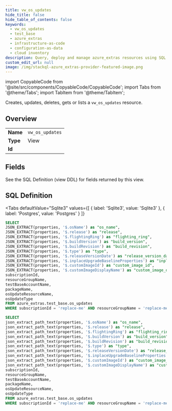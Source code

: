 ```yaml
--- 
title: vw_os_updates
hide_title: false
hide_table_of_contents: false
keywords:
  - vw_os_updates
  - test_base
  - azure_extras
  - infrastructure-as-code
  - configuration-as-data
  - cloud inventory
description: Query, deploy and manage azure_extras resources using SQL
custom_edit_url: null
image: /img/stackql-azure_extras-provider-featured-image.png
---
```


import CopyableCode from '@site/src/components/CopyableCode/CopyableCode';
import Tabs from '@theme/Tabs';
import TabItem from '@theme/TabItem';

Creates, updates, deletes, gets or lists a <code>vw_os_updates</code> resource.

## Overview
<table><tbody>
<tr><td><b>Name</b></td><td><code>vw_os_updates</code></td></tr>
<tr><td><b>Type</b></td><td>View</td></tr>
<tr><td><b>Id</b></td><td><CopyableCode code="azure_extras.test_base.vw_os_updates" /></td></tr>
</tbody></table>

## Fields

See the SQL Definition (view DDL) for fields returned by this view.

## SQL Definition

<Tabs
defaultValue="Sqlite3"
values={[
{ label: 'Sqlite3', value: 'Sqlite3' },
{ label: 'Postgres', value: 'Postgres' }
]}
>
<TabItem value="Sqlite3">

```sql
SELECT
JSON_EXTRACT(properties, '$.osName') as "os_name",
JSON_EXTRACT(properties, '$.release') as "release",
JSON_EXTRACT(properties, '$.flightingRing') as "flighting_ring",
JSON_EXTRACT(properties, '$.buildVersion') as "build_version",
JSON_EXTRACT(properties, '$.buildRevision') as "build_revision",
JSON_EXTRACT(properties, '$.type') as "type",
JSON_EXTRACT(properties, '$.releaseVersionDate') as "release_version_date",
JSON_EXTRACT(properties, '$.inplaceUpgradeBaselineProperties') as "inplace_upgrade_baseline_properties",
JSON_EXTRACT(properties, '$.customImageId') as "custom_image_id",
JSON_EXTRACT(properties, '$.customImageDisplayName') as "custom_image_display_name",
subscriptionId,
resourceGroupName,
testBaseAccountName,
packageName,
osUpdateResourceName,
osUpdateType
FROM azure_extras.test_base.os_updates
WHERE subscriptionId = 'replace-me' AND resourceGroupName = 'replace-me' AND testBaseAccountName = 'replace-me' AND packageName = 'replace-me' AND osUpdateType = 'replace-me';
```

</TabItem>
<TabItem value="Postgres">

```sql
SELECT
json_extract_path_text(properties, '$.osName') as "os_name",
json_extract_path_text(properties, '$.release') as "release",
json_extract_path_text(properties, '$.flightingRing') as "flighting_ring",
json_extract_path_text(properties, '$.buildVersion') as "build_version",
json_extract_path_text(properties, '$.buildRevision') as "build_revision",
json_extract_path_text(properties, '$.type') as "type",
json_extract_path_text(properties, '$.releaseVersionDate') as "release_version_date",
json_extract_path_text(properties, '$.inplaceUpgradeBaselineProperties') as "inplace_upgrade_baseline_properties",
json_extract_path_text(properties, '$.customImageId') as "custom_image_id",
json_extract_path_text(properties, '$.customImageDisplayName') as "custom_image_display_name",
subscriptionId,
resourceGroupName,
testBaseAccountName,
packageName,
osUpdateResourceName,
osUpdateType
FROM azure_extras.test_base.os_updates
WHERE subscriptionId = 'replace-me' AND resourceGroupName = 'replace-me' AND testBaseAccountName = 'replace-me' AND packageName = 'replace-me' AND osUpdateType = 'replace-me';
```

</TabItem>
</Tabs>
